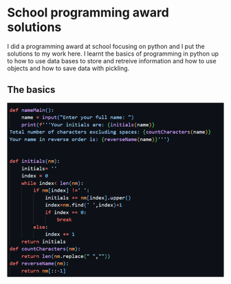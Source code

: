 # School programming award solutions
I did a programming award at school focusing on python and I put the solutions to my work here. I learnt the basics of programming in python up to how to use data bases to store and retreive information and how to use objects and how to save data with pickling.
## The basics
![alt text](image.png)
